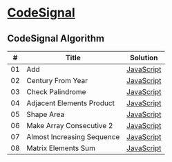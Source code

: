 # [CodeSignal](https://app.codesignal.com/arcade)

## CodeSignal Algorithm

| #   | Title                      | Solution                                                                                                       |
| --- | -------------------------- | -------------------------------------------------------------------------------------------------------------- |
| 01  | Add                        | [JavaScript](https://github.com/facindito/codesignal-solutions/blob/master/Arcade/add.js)                      |
| 02  | Century From Year          | [JavaScript](https://github.com/facindito/codesignal-solutions/blob/master/Arcade/centuryFromYear.js)          |
| 03  | Check Palindrome           | [JavaScript](https://github.com/facindito/codesignal-solutions/blob/master/Arcade/checkPalindrome.js)          |
| 04  | Adjacent Elements Product  | [JavaScript](https://github.com/facindito/codesignal-solutions/blob/master/Arcade/adjacentElementsProduct.js)  |
| 05  | Shape Area                 | [JavaScript](https://github.com/facindito/codesignal-solutions/blob/master/Arcade/shapeArea.js)                |
| 06  | Make Array Consecutive 2   | [JavaScript](https://github.com/facindito/codesignal-solutions/blob/master/Arcade/makeArrayConsecutive2.js)    |
| 07  | Almost Increasing Sequence | [JavaScript](https://github.com/facindito/codesignal-solutions/blob/master/Arcade/almostIncreasingSequence.js) |
| 08  | Matrix Elements Sum        | [JavaScript](https://github.com/facindito/codesignal-solutions/blob/master/Arcade/matrixElementsSum.js)        |
